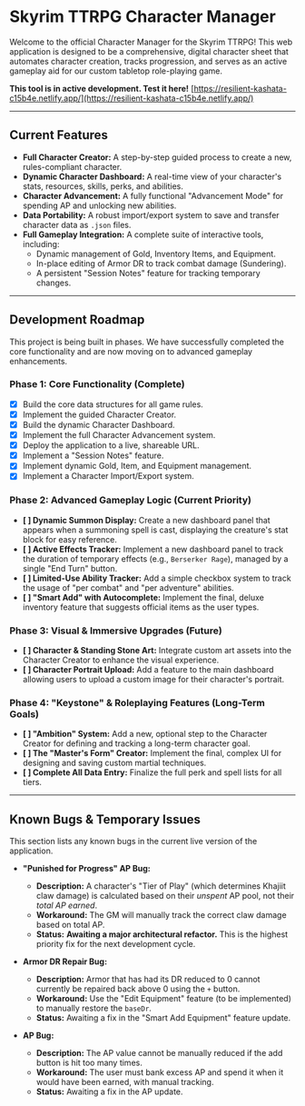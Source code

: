 # Skyrim TTRPG Character Manager

Welcome to the official Character Manager for the Skyrim TTRPG! This web application is designed to be a comprehensive, digital character sheet that automates character creation, tracks progression, and serves as an active gameplay aid for our custom tabletop role-playing game.

**This tool is in active development. Test it here!** [https://resilient-kashata-c15b4e.netlify.app/](https://resilient-kashata-c15b4e.netlify.app/)

---

## Current Features

*   **Full Character Creator:** A step-by-step guided process to create a new, rules-compliant character.
*   **Dynamic Character Dashboard:** A real-time view of your character's stats, resources, skills, perks, and abilities.
*   **Character Advancement:** A fully functional "Advancement Mode" for spending AP and unlocking new abilities.
*   **Data Portability:** A robust import/export system to save and transfer character data as `.json` files.
*   **Full Gameplay Integration:** A complete suite of interactive tools, including:
    *   Dynamic management of Gold, Inventory Items, and Equipment.
    *   In-place editing of Armor DR to track combat damage (Sundering).
    *   A persistent "Session Notes" feature for tracking temporary changes.

---

## Development Roadmap

This project is being built in phases. We have successfully completed the core functionality and are now moving on to advanced gameplay enhancements.

### **Phase 1: Core Functionality (Complete)**
*   [x] Build the core data structures for all game rules.
*   [x] Implement the guided Character Creator.
*   [x] Build the dynamic Character Dashboard.
*   [x] Implement the full Character Advancement system.
*   [x] Deploy the application to a live, shareable URL.
*   [x] Implement a "Session Notes" feature.
*   [x] Implement dynamic Gold, Item, and Equipment management.
*   [x] Implement a Character Import/Export system.

### **Phase 2: Advanced Gameplay Logic (Current Priority)**
*   **[ ] Dynamic Summon Display:** Create a new dashboard panel that appears when a summoning spell is cast, displaying the creature's stat block for easy reference.
*   **[ ] Active Effects Tracker:** Implement a new dashboard panel to track the duration of temporary effects (e.g., `Berserker Rage`), managed by a single "End Turn" button.
*   **[ ] Limited-Use Ability Tracker:** Add a simple checkbox system to track the usage of "per combat" and "per adventure" abilities.
*   **[ ] "Smart Add" with Autocomplete:** Implement the final, deluxe inventory feature that suggests official items as the user types.

### **Phase 3: Visual & Immersive Upgrades (Future)**
*   **[ ] Character & Standing Stone Art:** Integrate custom art assets into the Character Creator to enhance the visual experience.
*   **[ ] Character Portrait Upload:** Add a feature to the main dashboard allowing users to upload a custom image for their character's portrait.

### **Phase 4: "Keystone" & Roleplaying Features (Long-Term Goals)**
*   **[ ] "Ambition" System:** Add a new, optional step to the Character Creator for defining and tracking a long-term character goal.
*   **[ ] The "Master's Form" Creator:** Implement the final, complex UI for designing and saving custom martial techniques.
*   **[ ] Complete All Data Entry:** Finalize the full perk and spell lists for all tiers.

---

## Known Bugs & Temporary Issues

This section lists any known bugs in the current live version of the application.

*   **"Punished for Progress" AP Bug:**
    *   **Description:** A character's "Tier of Play" (which determines Khajiit claw damage) is calculated based on their *unspent* AP pool, not their *total AP earned*.
    *   **Workaround:** The GM will manually track the correct claw damage based on total AP.
    *   **Status:** **Awaiting a major architectural refactor.** This is the highest priority fix for the next development cycle.

*   **Armor DR Repair Bug:**
    *   **Description:** Armor that has had its DR reduced to 0 cannot currently be repaired back above 0 using the `+` button.
    *   **Workaround:** Use the "Edit Equipment" feature (to be implemented) to manually restore the `baseDr`.
    *   **Status:** Awaiting a fix in the "Smart Add Equipment" feature update.

*   **AP Bug:**
    *   **Description:** The AP value cannot be manually reduced if the add button is hit too many times.
    *   **Workaround:** The user must bank excess AP and spend it when it would have been earned, with manual tracking.
    *   **Status:** Awaiting a fix in the AP update.
